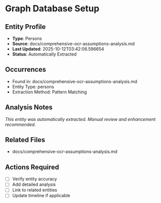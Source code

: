 # Graph Database Setup

## Entity Profile
- **Type**: Persons
- **Source**: docs/comprehensive-ocr-assumptions-analysis.md
- **Last Updated**: 2025-10-12T03:42:06.596654
- **Status**: Automatically Extracted

## Occurrences
- Found in: docs/comprehensive-ocr-assumptions-analysis.md
- Entity Type: persons
- Extraction Method: Pattern Matching

## Analysis Notes
*This entity was automatically extracted. Manual review and enhancement recommended.*

## Related Files
- docs/comprehensive-ocr-assumptions-analysis.md

## Actions Required
- [ ] Verify entity accuracy
- [ ] Add detailed analysis
- [ ] Link to related entities
- [ ] Update timeline if applicable
